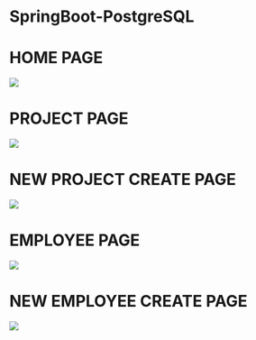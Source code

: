 # SpringBoot-PostgreSQL
<h1>HOME PAGE</h1>
<img src="https://user-images.githubusercontent.com/85386114/198249454-7f4cd8c8-a320-4d41-9350-cae5af449d14.jpeg">
<h1>PROJECT PAGE</h1>
<img src="https://user-images.githubusercontent.com/85386114/198252206-dd283121-9697-4f2b-b2ab-d2b02c3b6fbf.jpeg">
<h1>NEW PROJECT CREATE PAGE</h1>
<img src="https://user-images.githubusercontent.com/85386114/198252654-5ae996b7-cce9-4f69-ae7d-0bdc597d3730.jpeg">
<h1>EMPLOYEE PAGE</h1>
<img src="https://user-images.githubusercontent.com/85386114/198250231-a7fdf5d8-31f2-436a-83a5-7c482d56c63f.jpeg">
<h1>NEW EMPLOYEE CREATE PAGE</h1>
<img src="https://user-images.githubusercontent.com/85386114/198252777-a4360095-dac2-4352-a59b-10cfa5d94de4.jpeg">
